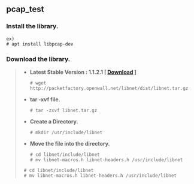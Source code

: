 **pcap_test**
-------------

### Install the library.

```
ex)
# apt install libpcap-dev 
```


### Download the library.

> - **Latest Stable Version : 1.1.2.1 [ [Download](http://packetfactory.openwall.net/libnet/dist/libnet.tar.gz) ]**
>
> 		# wget http://packetfactory.openwall.net/libnet/dist/libnet.tar.gz
> - **tar -xvf file.**
>
> 		# tar -zxvf libnet.tar.gz
> - **Create a Directory.**
>
> 		# mkdir /usr/include/libnet
> - **Move the file into the directory.**
>
> 		# cd libnet/include/libnet
> 		# mv libnet-macros.h libnet-headers.h /usr/include/libnet
>
>
> ```
>  # cd libnet/include/libnet
>  # mv libnet-macros.h libnet-headers.h /usr/include/libnet
> ```
>
